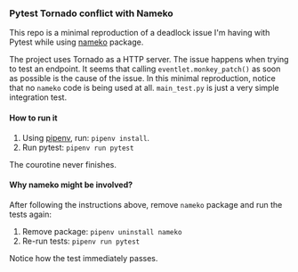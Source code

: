 ### Pytest Tornado conflict with Nameko

This repo is a minimal reproduction of a deadlock issue I'm having with Pytest while using [nameko](https://github.com/nameko/nameko) package.

The project uses Tornado as a HTTP server. The issue happens when trying to test an endpoint. It seems that calling `eventlet.monkey_patch()` as soon as possible is the cause of the issue. In this minimal reproduction, notice that no `nameko` code is being used at all. `main_test.py` is just a very simple integration test.

#### How to run it

1. Using [pipenv](https://pipenv.pypa.io/en/stable/), run: `pipenv install`.
2. Run pytest: `pipenv run pytest`

The courotine never finishes.

#### Why nameko might be involved?

After following the instructions above, remove `nameko` package and run the tests again:

1. Remove package: `pipenv uninstall nameko`
2. Re-run tests: `pipenv run pytest`

Notice how the test immediately passes.
